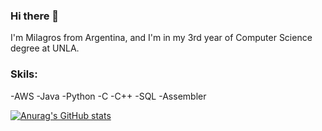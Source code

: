 ### Hi there 👋

I'm Milagros from Argentina, and I'm in my 3rd year of Computer Science degree at UNLA. 

### Skils: 
-AWS
-Java
-Python
-C
-C++
-SQL
-Assembler


[![Anurag's GitHub stats](https://github-readme-stats.vercel.app/api?username=milu125000)](https://github.com/anuraghazra/github-readme-stats)
